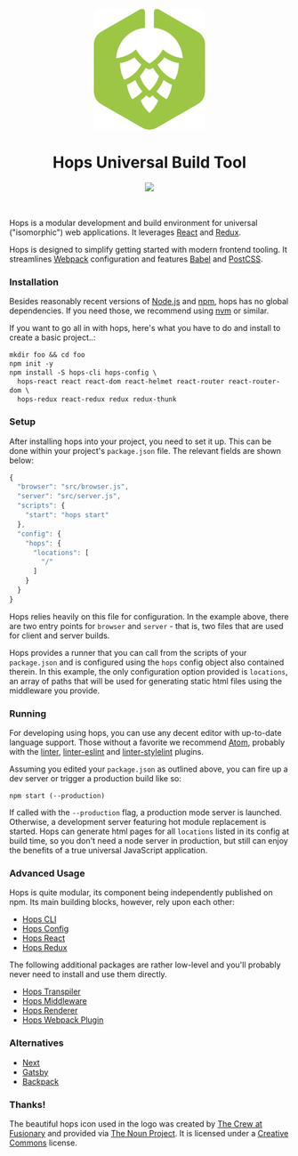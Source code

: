 
<p align="center">
  <img
    width="200"
    height="217"
    src="https://github.com/xing/hops/blob/master/logo.png?raw=true"
  />
</p>

<h1 align="center">Hops Universal Build Tool</h1>

<p align="center">
  <a href="https://travis-ci.org/xing/hops">
    <img src="https://travis-ci.org/xing/hops.svg?branch=master">
  </a>
</p>
<p>&nbsp;</p>

Hops is a modular development and build environment for universal ("isomorphic") web applications. It leverages [React](https://facebook.github.io/react/) and [Redux](http://redux.js.org).

Hops is designed to simplify getting started with modern frontend tooling. It streamlines [Webpack](https://webpack.js.org) configuration and features [Babel](https://babeljs.io) and [PostCSS](http://postcss.org).


### Installation

Besides reasonably recent versions of [Node.js](https://nodejs.org/en/) and [npm](https://www.npmjs.com), hops has no global dependencies. If you need those, we recommend using [nvm](https://github.com/creationix/nvm) or similar.

If you want to go all in with hops, here's what you have to do and install to create a basic project..:

```shell
mkdir foo && cd foo
npm init -y
npm install -S hops-cli hops-config \
  hops-react react react-dom react-helmet react-router react-router-dom \
  hops-redux react-redux redux redux-thunk
```


### Setup

After installing hops into your project, you need to set it up. This can be done within your project's `package.json` file. The relevant fields are shown below:

```javascript
{
  "browser": "src/browser.js",
  "server": "src/server.js",
  "scripts": {
    "start": "hops start"
  },
  "config": {
    "hops": {
      "locations": [
        "/"
      ]
    }
  }
}
```

Hops relies heavily on this file for configuration. In the example above, there are two entry points for `browser` and `server` - that is, two files that are used for client and server builds.

Hops provides a runner that you can call from the scripts of your `package.json` and is configured using the `hops` config object also contained therein. In this example, the only configuration option provided is `locations`, an array of paths that will be used for generating static html files using the middleware you provide.


### Running

For developing using hops, you can use any decent editor with up-to-date language support. Those without a favorite we recommend [Atom](https://atom.io), probably with the [linter](https://atom.io/packages/linter), [linter-eslint](https://atom.io/packages/linter-eslint) and [linter-stylelint](https://atom.io/packages/linter-stylelint) plugins.

Assuming you edited your `package.json` as outlined above, you can fire up a dev server or trigger a production build like so:

```shell
npm start (--production)
```

If called with the `--production` flag, a production mode server is launched. Otherwise, a development server featuring hot module replacement is started. Hops can generate html pages for all `locations` listed in its config at build time, so you don't need a node server in production, but still can enjoy the benefits of a true universal JavaScript application.


### Advanced Usage

Hops is quite modular, its component being independently published on npm. Its main building blocks, however, rely upon each other:

* [Hops CLI](https://github.com/xing/hops/tree/master/packages/cli)
* [Hops Config](https://github.com/xing/hops/tree/master/packages/config)
* [Hops React](https://github.com/xing/hops/tree/master/packages/react)
* [Hops Redux](https://github.com/xing/hops/tree/master/packages/redux)

The following additional packages are rather low-level and you'll probably never need to install and use them directly.

* [Hops Transpiler](https://github.com/xing/hops/tree/master/packages/transpiler)
* [Hops Middleware](https://github.com/xing/hops/tree/master/packages/middleware)
* [Hops Renderer](https://github.com/xing/hops/tree/master/packages/renderer)
* [Hops Webpack Plugin](https://github.com/xing/hops/tree/master/packages/plugin)


### Alternatives

* [Next](https://github.com/zeit/next.js/)
* [Gatsby](https://github.com/gatsbyjs/gatsby)
* [Backpack](https://github.com/palmerhq/backpack)


### Thanks!

The beautiful hops icon used in the logo was created by [The Crew at Fusionary](https://thenounproject.com/fusionary/) and provided via [The Noun Project](https://thenounproject.com/term/hops/9254/). It is licensed under a [Creative Commons](http://creativecommons.org/licenses/by/3.0/us/) license.
